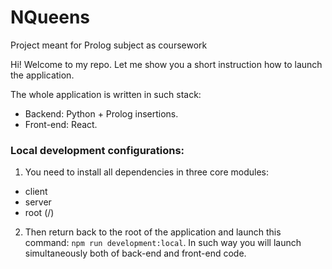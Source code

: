 # NQueens
Project meant for Prolog subject as coursework

Hi! Welcome to my repo. 
Let me show you a short instruction how to launch the application.

The whole application is written in such stack:
- Backend: Python + Prolog insertions.
- Front-end: React.

### Local development configurations:
1. You need to install all dependencies in three core modules:
  - client
  - server
  - root (/)
  
2. Then return back to the root of the application and launch this command: ```npm run development:local```. 
In such way you will launch simultaneously both of back-end and front-end code. 
